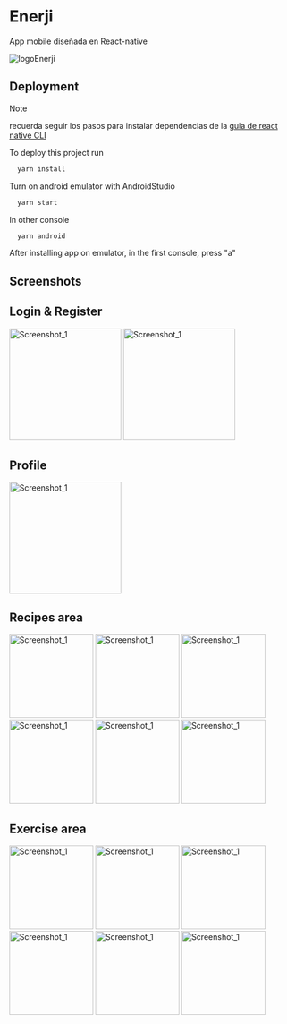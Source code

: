 
# Enerji

App mobile diseñada en React-native 

![logoEnerji](https://github.com/FJanza/Enerji-Mobile/assets/62725867/305ff92c-75a1-410c-b029-4b7a3f474dd4)



## Deployment

>[!NOTE]
> recuerda seguir los pasos para instalar dependencias de la [ guia de react native CLI](https://reactnative.dev/docs/environment-setup#:~:text=Installing%20dependencies)

To deploy this project run

```bash
  yarn install
```

Turn on android emulator with AndroidStudio

```bash
  yarn start
```
In other console

```bash
  yarn android
```

After installing app on emulator, in the first console, press "a"

## Screenshots

## Login & Register

<img src="https://github.com/FJanza/Enerji-Mobile/assets/62725867/9f1077e7-0a11-43b4-b6d7-391b19f5cda1" width="200" alt="Screenshot_1">

<img src="https://github.com/FJanza/Enerji-Mobile/assets/62725867/c81faece-25ac-41a8-800f-c3cdc7a59ea6" width="200" alt="Screenshot_1">

## Profile

<img src="https://github.com/FJanza/Enerji-Mobile/assets/62725867/116d0048-9460-430c-92e6-22165090ddde" width="200" alt="Screenshot_1">

## Recipes area

<img src="https://github.com/FJanza/Enerji-Mobile/assets/62725867/68986b9a-017a-480a-8321-f295fc6fac7c" width="150" alt="Screenshot_1">

<img src="https://github.com/FJanza/Enerji-Mobile/assets/62725867/21fb7fd9-cd06-47eb-b10f-3328e1b23c12" width="150" alt="Screenshot_1">

<img src="https://github.com/FJanza/Enerji-Mobile/assets/62725867/5c449d3d-7b90-4459-b661-7778bfc0b76d" width="150" alt="Screenshot_1">

<img src="https://github.com/FJanza/Enerji-Mobile/assets/62725867/27cc2ad3-52c3-4276-9d62-4059c3b1f6c1" width="150" alt="Screenshot_1">

<img src="https://github.com/FJanza/Enerji-Mobile/assets/62725867/4cfbac71-cce4-4a54-bbc1-87b1c85e131c" width="150" alt="Screenshot_1">

<img src="https://github.com/FJanza/Enerji-Mobile/assets/62725867/8c9db94a-78f9-42cb-aa75-14115751c048" width="150" alt="Screenshot_1">

## Exercise area

<img src="https://github.com/FJanza/Enerji-Mobile/assets/62725867/9c88cf78-c411-41e6-8761-30eafa5e4383" width="150" alt="Screenshot_1">

<img src="https://github.com/FJanza/Enerji-Mobile/assets/62725867/379c6315-9036-4985-8a9a-e17ff2ceb50d" width="150" alt="Screenshot_1">

<img src="https://github.com/FJanza/Enerji-Mobile/assets/62725867/78d48d54-c18c-4d7e-a64a-f36d4ec79ef8" width="150" alt="Screenshot_1">

<img src="https://github.com/FJanza/Enerji-Mobile/assets/62725867/0c0f0c73-0a23-4118-a013-d7af0b3d9968" width="150" alt="Screenshot_1">

<img src="https://github.com/FJanza/Enerji-Mobile/assets/62725867/0037dcc3-8183-464a-9bd9-e313d2cdde9f" width="150" alt="Screenshot_1">

<img src="https://github.com/FJanza/Enerji-Mobile/assets/62725867/45985426-8afc-406b-8c2f-1cbc08ecb69d" width="150" alt="Screenshot_1">
